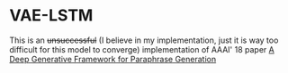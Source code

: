 # VAE-LSTM
This is an ~~unsuccessful~~ (I believe in my implementation, just it is way too difficult for this model to converge) implementation of AAAI' 18 paper [A Deep Generative Framework for Paraphrase Generation](https://arxiv.org/abs/1709.05074)
